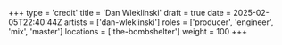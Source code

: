 +++
type = 'credit'
title = 'Dan Wleklinski'
draft = true
date = 2025-02-05T22:40:44Z
artists = ['dan-wleklinski']
roles = ['producer', 'engineer', 'mix', 'master']
locations = ['the-bombshelter']
weight = 100
+++
